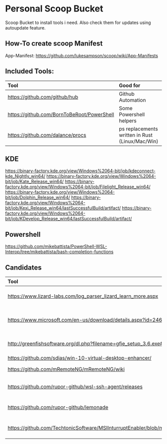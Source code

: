 # Personal Scoop Bucket

Scoop Bucket to install tools i need. Also check them for updates using autoupdate feature.

## How-To create scoop Manifest

App-Manifest: https://github.com/lukesampson/scoop/wiki/App-Manifests

## Included Tools:

| Tool                                       | Good for                |
| :----------------------------------------- | :---------------------- |
| https://github.com/github/hub              | Github Automation       |
| https://github.com/BornToBeRoot/PowerShell | Some Powershell helpers |
| https://github.com/dalance/procs | ps replacements written in Rust (Linux/Mac/Win) |

## KDE
https://binary-factory.kde.org/view/Windows%2064-bit/job/kdeconnect-kde_Nightly_win64/
https://binary-factory.kde.org/view/Windows%2064-bit/job/Kate_Release_win64/
https://binary-factory.kde.org/view/Windows%2064-bit/job/Filelight_Release_win64/
https://binary-factory.kde.org/view/Windows%2064-bit/job/Dolphin_Release_win64/
https://binary-factory.kde.org/view/Windows%2064-bit/job/Kexi_Release_win64/lastSuccessfulBuild/artifact/
https://binary-factory.kde.org/view/Windows%2064-bit/job/KDevelop_Release_win64/lastSuccessfulBuild/artifact/

## Powershell
https://github.com/mikebattista/PowerShell-WSL-Interop/tree/mikebattista/bash-completion-functions

## Candidates

| Tool                                                                  |                             |
| :-------------------------------------------------------------------- | :-------------------------- |
| https://www.lizard-labs.com/log_parser_lizard_learn_more.aspx         | Query Logs like SQL GUI     |
| https://www.microsoft.com/en-us/download/details.aspx?id=24659        | Query Logs like SQL Library |
| http://greenfishsoftware.org/dl.php?filename=gfie_setup_3.6.exe#apage | Greenfish Icon Editor Pro   |
| https://github.com/sdias/win-10-virtual-desktop-enhancer/             |                             |
| https://github.com/mRemoteNG/mRemoteNG/wiki | Admin Tool |
| https://github.com/rupor-github/wsl-ssh-agent/releases | SSH-Agent 4 Windows |
| https://github.com/rupor-github/lemonade | Lemonade Clipboard over ssh |
| https://github.com/TechtonicSoftware/MSIInturruptEnabler/blob/master/bin/MSIInteruptEnabler.exe | Enable MSI on Windows |

